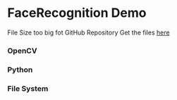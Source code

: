 # FaceRecognition Demo

File Size too big fot GitHub Repository
Get the files [here](https://drive.google.com/open?id=1-Y49yYmV__A1aa9rz6BXobDGJGTSIWe6)

### OpenCV
### Python
### File System
